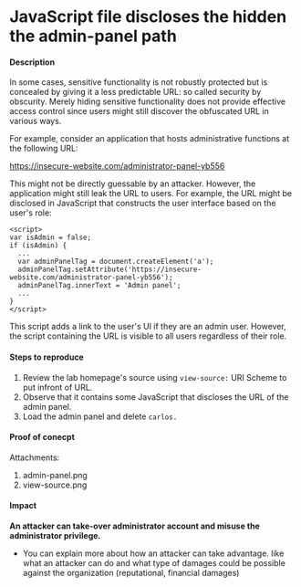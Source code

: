 # JavaScript file discloses the hidden the admin-panel path

#### Description
In some cases, sensitive functionality is not robustly protected but is concealed by giving it a less predictable URL: so called security by obscurity. Merely hiding sensitive functionality does not provide effective access control since users might still discover the obfuscated URL in various ways.

For example, consider an application that hosts administrative functions at the following URL:

https://insecure-website.com/administrator-panel-yb556

This might not be directly guessable by an attacker. However, the application might still leak the URL to users. For example, the URL might be disclosed in JavaScript that constructs the user interface based on the user's role:

```
<script>
var isAdmin = false;
if (isAdmin) {
  ...
  var adminPanelTag = document.createElement('a');
  adminPanelTag.setAttribute('https://insecure-website.com/administrator-panel-yb556');
  adminPanelTag.innerText = 'Admin panel';
  ...
}
</script>
```

This script adds a link to the user's UI if they are an admin user. However, the script containing the URL is visible to all users regardless of their role. 

#### Steps to reproduce

1. Review the lab homepage's source using `view-source:` URI Scheme to put infront of URL.
2. Observe that it contains some JavaScript that discloses the URL of the admin panel.
3. Load the admin panel and delete `carlos.` 


#### Proof of conecpt

Attachments: 

1. admin-panel.png
2. view-source.png

#### Impact 

**An attacker can take-over administrator account and misuse the administrator privilege.**

* You can explain more about how an attacker can take advantage. like what an attacker can do and what type of damages could be possible against the 
  organization (reputational, financial damages)
  